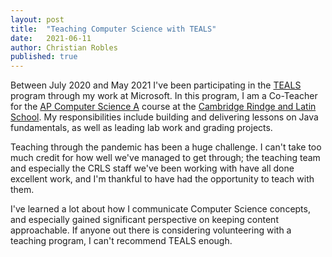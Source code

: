 ```yaml
---
layout: post
title:  "Teaching Computer Science with TEALS"
date:   2021-06-11
author: Christian Robles
published: true
---
```


Between July 2020 and May 2021 I've been participating in the [TEALS](https://www.microsoft.com/en-us/teals) program through my work at Microsoft. In this program, I am a Co-Teacher for the [AP Computer Science A](https://apstudents.collegeboard.org/courses/ap-computer-science-a) course at the [Cambridge Rindge and Latin School](https://crls.cpsd.us/). My responsibilities include building and delivering lessons on Java fundamentals, as well as leading lab work and grading projects.

Teaching through the pandemic has been a huge challenge. I can't take too much credit for how well we've managed to get through; the teaching team and especially the CRLS staff we've been working with have all done excellent work, and I'm thankful to have had the opportunity to teach with them.

I've learned a lot about how I communicate Computer Science concepts, and especially gained significant perspective on keeping content approachable. If anyone out there is considering volunteering with a teaching program, I can't recommend TEALS enough.
